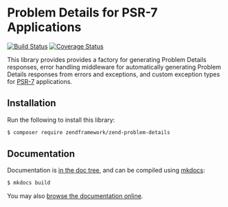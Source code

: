 # Problem Details for PSR-7 Applications

[![Build Status](https://secure.travis-ci.org/zendframework/zend-problem-details.svg?branch=master)](https://secure.travis-ci.org/zendframework/zend-problem-details)
[![Coverage Status](https://coveralls.io/repos/github/zendframework/zend-problem-details/badge.svg?branch=master)](https://coveralls.io/github/zendframework/zend-problem-details?branch=master)

This library provides provides a factory for generating Problem Details
responses, error handling middleware for automatically generating Problem
Details responses from errors and exceptions, and custom exception types for
[PSR-7](http://www.php-fig.org/psr/psr-7/) applications.

## Installation

Run the following to install this library:

```bash
$ composer require zendframework/zend-problem-details
```

## Documentation

Documentation is [in the doc tree](doc/book/), and can be compiled using [mkdocs](http://www.mkdocs.org):

```bash
$ mkdocs build
```

You may also [browse the documentation online](https://docs.zendframework.com/problem-details/).
